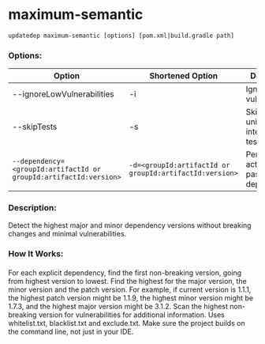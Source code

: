 # maximum-semantic

```
updatedep maximum-semantic [options] [pom.xml|build.gradle path]
```

###
### Options:

 | Option                                                            | Shortened Option                                        | Description                              |
 |-------------------------------------------------------------------|---------------------------------------------------------|------------------------------------------|
 | --ignoreLowVulnerabilities                                        | -i                                                      | Ignore low vulnerabilities.              |
 | --skipTests                                                       | -s                                                      | Skip running unit and integration tests. |
 | `--dependency=<groupId:artifactId or groupId:artifactId:version>` | `-d=<groupId:artifactId or groupId:artifactId:version>` | Perform action to the passed dependency. |

####
### Description:
Detect the highest major and minor dependency versions without breaking changes and minimal vulnerabilities.
### How It Works:
####
For each explicit dependency, find the first non-breaking version, going from highest version to lowest. Find the highest for the major version, the minor version and the patch version. For example, if current version is 1.1.1, the highest patch version might be 1.1.9, the highest minor version might be 1.7.3, and the highest major version might be 3.1.2. Scan the highest non-breaking version for vulnerabilities for additional information. Uses whitelist.txt, blacklist.txt and exclude.txt. Make sure the project builds on the command line, not just in your IDE.

